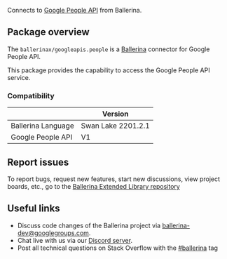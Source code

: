 Connects to [Google People API](https://developers.google.com/people/api/rest) from Ballerina.

## Package overview
The `ballerinax/googleapis.people` is a [Ballerina](https://ballerina.io/) connector for Google People API.

This package provides the capability to access the Google People API service.

### Compatibility
|                     | Version              |
|---------------------|----------------------|
| Ballerina Language  | Swan Lake 2201.2.1   |
| Google People API   | V1                   |

## Report issues
To report bugs, request new features, start new discussions, view project boards, etc., go to the [Ballerina Extended Library repository](https://github.com/ballerina-platform/ballerina-extended-library)

## Useful links
- Discuss code changes of the Ballerina project via [ballerina-dev@googlegroups.com](mailto:ballerina-dev@googlegroups.com).
- Chat live with us via our [Discord server](https://discord.gg/ballerinalang).
- Post all technical questions on Stack Overflow with the [#ballerina](https://stackoverflow.com/questions/tagged/ballerina) tag

